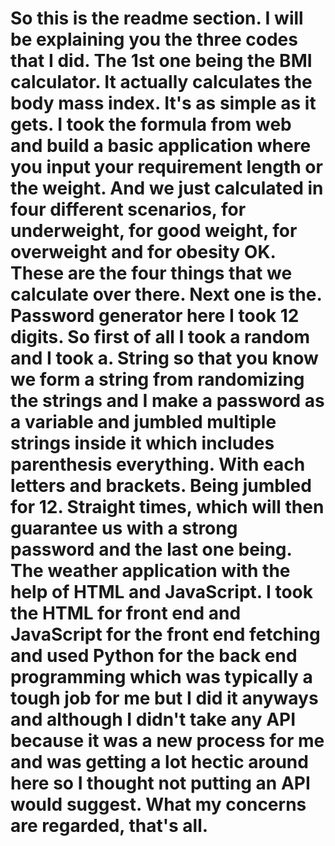 # So this is the readme section. I will be explaining you the three codes that I did. The 1st one being the BMI calculator. It actually calculates the body mass index. It's as simple as it gets. I took the formula from web and build a basic application where you input your requirement length or the weight. And we just calculated in four different scenarios, for underweight, for good weight, for overweight and for obesity OK. These are the four things that we calculate over there. Next one is the. Password generator here I took 12 digits. So first of all I took a random and I took a. String so that you know we form a string from randomizing the strings and I make a password as a variable and jumbled multiple strings inside it which includes parenthesis everything. With each letters and brackets. Being jumbled for 12. Straight times, which will then guarantee us with a strong password and the last one being. The weather application with the help of HTML and JavaScript. I took the HTML for front end and JavaScript for the front end fetching and used Python for the back end programming which was typically a tough job for me but I did it anyways and although I didn't take any API because it was a new process for me and was getting a lot hectic around here so I thought not putting an API would suggest. What my concerns are regarded, that's all.